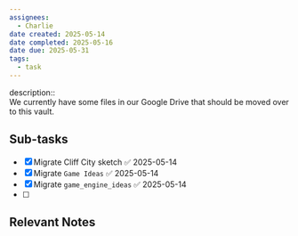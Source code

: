```yaml
---
assignees:
  - Charlie
date created: 2025-05-14
date completed: 2025-05-16
date due: 2025-05-31
tags:
  - task
---
```


description::<br>We currently have some files in our Google Drive that should be moved over to this vault.

## Sub-tasks

 - [x] Migrate Cliff City sketch ✅ 2025-05-14
 - [x] Migrate `Game Ideas` ✅ 2025-05-14
 - [x] Migrate `game_engine_ideas` ✅ 2025-05-14
 - [ ] 

## Relevant Notes

